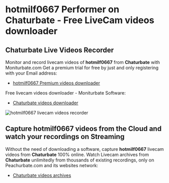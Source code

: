 # hotmilf0667 Performer on Chaturbate - Free LiveCam videos downloader

## Chaturbate Live Videos Recorder

Monitor and record livecam videos of **hotmilf0667** from **Chaturbate** with Moniturbate.com
Get a premium trial for free by just and only registering with your Email address:
* [hotmilf0667 Premium videos downloader](https://moniturbate.com/request-demo-licence-key.html)

Free livecam videos downloader - Moniturbate Software:
* [Chaturbate videos downloader](https://moniturbate.com/moniturbate-download-software.html)

![hotmilf0667 livecam videos recorder](https://peachurnet.com/templates/moniturbate-software.png)


## Capture hotmilf0667 videos from the Cloud and watch your recordings on Streaming

Without the need of downloading a software, capture **hotmilf0667** livecam videos from **Chaturbate** 100% online.
Watch Livecam archives from **Chaturbate** unlimitedly from thousands of existing recordings, only on Peachurbate.com and its websites network:
* [Chaturbate videos archives](https://peachurnet.com/)